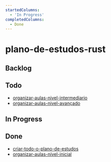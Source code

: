 ```yaml
---
startedColumns:
  - 'In Progress'
completedColumns:
  - Done
---
```


# plano-de-estudos-rust

## Backlog

## Todo

- [organizar-aulas-nivel-intermediario](tasks/organizar-aulas-nivel-intermediario.md)
- [organizar-aulas-nivel-avançado](tasks/organizar-aulas-nivel-avançado.md)

## In Progress

## Done

- [criar-todo-o-plano-de-estudos](tasks/criar-todo-o-plano-de-estudos.md)
- [organizar-aulas-nível-inicial](tasks/organizar-aulas-nível-inicial.md)
